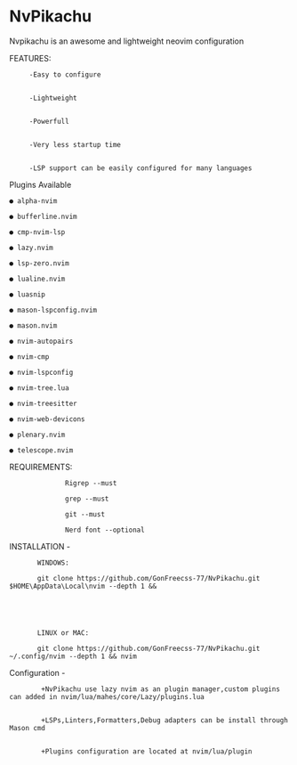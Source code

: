 # NvPikachu

Nvpikachu is an awesome and lightweight neovim configuration 


FEATURES:
        
         -Easy to configure
         
         
         -Lightweight 
         
         
         -Powerfull
         
         
         -Very less startup time
         
         
         -LSP support can be easily configured for many languages 
         
Plugins Available 

    ● alpha-nvim 
    
    ● bufferline.nvim
    
    ● cmp-nvim-lsp
    
    ● lazy.nvim
    
    ● lsp-zero.nvim
    
    ● lualine.nvim
    
    ● luasnip
    
    ● mason-lspconfig.nvim
    
    ● mason.nvim
    
    ● nvim-autopairs
    
    ● nvim-cmp
    
    ● nvim-lspconfig
    
    ● nvim-tree.lua
    
    ● nvim-treesitter 
    
    ● nvim-web-devicons
    
    ● plenary.nvim
    
    ● telescope.nvim



   REQUIREMENTS:
                  
                  Rigrep --must
   
                  grep --must
                  
                  git --must
                  
                  Nerd font --optional
                  
    
    
  INSTALLATION -
    
         
           WINDOWS:
           
           git clone https://github.com/GonFreecss-77/NvPikachu.git $HOME\AppData\Local\nvim --depth 1 &&

           
            
           
           
           LINUX or MAC:

           git clone https://github.com/GonFreecss-77/NvPikachu.git ~/.config/nvim --depth 1 && nvim
           
Configuration -
              
            +NvPikachu use lazy nvim as an plugin manager,custom plugins can added in nvim/lua/mahes/core/Lazy/plugins.lua

               
            +LSPs,Linters,Formatters,Debug adapters can be install through Mason cmd

               
            +Plugins configuration are located at nvim/lua/plugin
  

